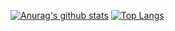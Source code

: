 [![Anurag's github stats](https://github-readme-stats.vercel.app/api?username=jihunhong)](https://github.com/skok1025/github-readme-stats)
[![Top Langs](https://github-readme-stats.vercel.app/api/top-langs/?username=skok1025&layout=compact)](https://github.com/skok1025/github-readme-stats)
